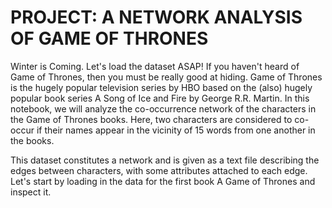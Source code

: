 # PROJECT: A NETWORK ANALYSIS OF GAME OF THRONES

Winter is Coming. Let's load the dataset ASAP!
If you haven't heard of Game of Thrones, then you must be really good at hiding. Game of Thrones is the hugely popular television series by HBO based on the (also) hugely popular book series A Song of Ice and Fire by George R.R. Martin. In this notebook, we will analyze the co-occurrence network of the characters in the Game of Thrones books. Here, two characters are considered to co-occur if their names appear in the vicinity of 15 words from one another in the books.



This dataset constitutes a network and is given as a text file describing the edges between characters, with some attributes attached to each edge. Let's start by loading in the data for the first book A Game of Thrones and inspect it.
